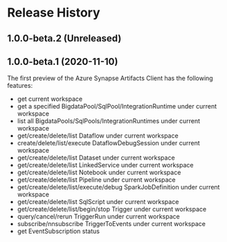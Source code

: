 # Release History

## 1.0.0-beta.2 (Unreleased)

## 1.0.0-beta.1 (2020-11-10)

The first preview of the Azure Synapse Artifacts Client has the following features:

- get current workspace
- get a specified BigdataPool/SqlPool/IntegrationRuntime under current workspace
- list all BigdataPools/SqlPools/IntegrationRuntimes under current workspace
- get/create/delete/list Dataflow under current workspace
- create/delete/list/execute DataflowDebugSession under current workspace
- get/create/delete/list Dataset under current workspace
- get/create/delete/list LinkedService under current workspace
- get/create/delete/list Notebook under current workspace
- get/create/delete/list Pipeline under current workspace
- get/create/delete/list/execute/debug SparkJobDefinition under current workspace
- get/create/delete/list SqlScript under current workspace
- get/create/delete/list/begin/stop Trigger under current workspace
- query/cancel/rerun TriggerRun under current workspace
- subscribe/nnsubscribe TriggerToEvents under current workspace
- get EventSubscription status

